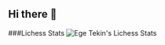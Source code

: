 ## Hi there 👋

###Lichess Stats
![Ege Tekin's Lichess Stats](https://lichess-stats.vercel.app/egetekin)

